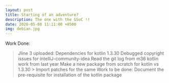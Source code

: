 ```yaml
---
layout: post
title: Starting of an adventure?
description: The one with the GSoC !!
date: 2020-05-08 11:11:00 +0500
img: debian.jpg
---
```


Work Done:
> Jline 3 uploaded: Dependencies for kotlin 1.3.30
> Debugged copyright issues for intelliJ-community-idea
> Read the git log from m36 kotlin work from last year
> Make a new package from scratch for kotlin vs 1.3.30
	> Import patches for the same
Work to be done:
> Document the pre-requisite for installation of the kotlin package
